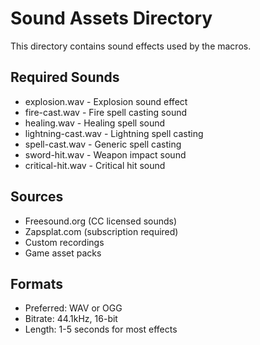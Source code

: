 # Sound Assets Directory

This directory contains sound effects used by the macros.

## Required Sounds
- explosion.wav - Explosion sound effect
- fire-cast.wav - Fire spell casting sound
- healing.wav - Healing spell sound
- lightning-cast.wav - Lightning spell casting
- spell-cast.wav - Generic spell casting
- sword-hit.wav - Weapon impact sound
- critical-hit.wav - Critical hit sound

## Sources
- Freesound.org (CC licensed sounds)
- Zapsplat.com (subscription required)
- Custom recordings
- Game asset packs

## Formats
- Preferred: WAV or OGG
- Bitrate: 44.1kHz, 16-bit
- Length: 1-5 seconds for most effects
